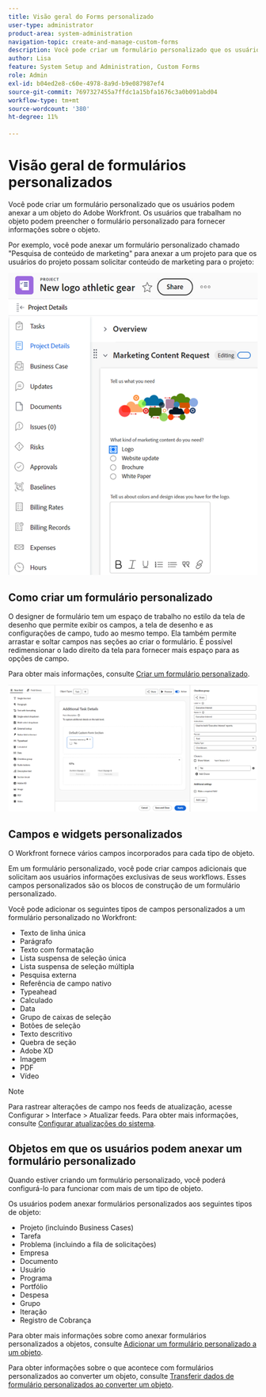 ```yaml
---
title: Visão geral do Forms personalizado
user-type: administrator
product-area: system-administration
navigation-topic: create-and-manage-custom-forms
description: Você pode criar um formulário personalizado que os usuários podem anexar a um objeto do Adobe Workfront. Os usuários que trabalham no objeto podem preencher o formulário personalizado para fornecer informações sobre o objeto.
author: Lisa
feature: System Setup and Administration, Custom Forms
role: Admin
exl-id: b04ed2e8-c60e-4978-8a9d-b9e087987ef4
source-git-commit: 7697327455a7ffdc1a15bfa1676c3a0b091abd04
workflow-type: tm+mt
source-wordcount: '380'
ht-degree: 11%

---
```


# Visão geral de formulários personalizados

<!--Audited: 12/2023-->

Você pode criar um formulário personalizado que os usuários podem anexar a um objeto do Adobe Workfront. Os usuários que trabalham no objeto podem preencher o formulário personalizado para fornecer informações sobre o objeto.

Por exemplo, você pode anexar um formulário personalizado chamado &quot;Pesquisa de conteúdo de marketing&quot; para anexar a um projeto para que os usuários do projeto possam solicitar conteúdo de marketing para o projeto:

![](assets/see-image-details-page.png)

## Como criar um formulário personalizado

O designer de formulário tem um espaço de trabalho no estilo da tela de desenho que permite exibir os campos, a tela de desenho e as configurações de campo, tudo ao mesmo tempo. Ela também permite arrastar e soltar campos nas seções ao criar o formulário. É possível redimensionar o lado direito da tela para fornecer mais espaço para as opções de campo.

Para obter mais informações, consulte [Criar um formulário personalizado](/help/quicksilver/administration-and-setup/customize-workfront/create-manage-custom-forms/form-designer/design-a-form/design-a-form.md).

![Designer de formulário de exemplo](assets/form-designer-example.png)

## Campos e widgets personalizados

O Workfront fornece vários campos incorporados para cada tipo de objeto.

Em um formulário personalizado, você pode criar campos adicionais que solicitam aos usuários informações exclusivas de seus workflows. Esses campos personalizados são os blocos de construção de um formulário personalizado.

Você pode adicionar os seguintes tipos de campos personalizados a um formulário personalizado no Workfront:

* Texto de linha única
* Parágrafo
* Texto com formatação
* Lista suspensa de seleção única
* Lista suspensa de seleção múltipla
* Pesquisa externa
* Referência de campo nativo
* Typeahead
* Calculado
* Data
* Grupo de caixas de seleção
* Botões de seleção
* Texto descritivo
* Quebra de seção
* Adobe XD
* Imagem
* PDF
* Vídeo

>[!NOTE]
>
>Para rastrear alterações de campo nos feeds de atualização, acesse Configurar > Interface > Atualizar feeds. Para obter mais informações, consulte [Configurar atualizações do sistema](/help/quicksilver/administration-and-setup/set-up-workfront/system-tracked-update-feeds/configure-system-updates.md).

## Objetos em que os usuários podem anexar um formulário personalizado

Quando estiver criando um formulário personalizado, você poderá configurá-lo para funcionar com mais de um tipo de objeto.

Os usuários podem anexar formulários personalizados aos seguintes tipos de objeto:

* Projeto (incluindo Business Cases)
* Tarefa
* Problema (incluindo a fila de solicitações)
* Empresa
* Documento
* Usuário
* Programa
* Portfólio
* Despesa
* Grupo
* Iteração
* Registro de Cobrança

Para obter mais informações sobre como anexar formulários personalizados a objetos, consulte [Adicionar um formulário personalizado a um objeto](../../../workfront-basics/work-with-custom-forms/add-a-custom-form-to-an-object.md).

Para obter informações sobre o que acontece com formulários personalizados ao converter um objeto, consulte [Transferir dados de formulário personalizados ao converter um objeto](/help/quicksilver/administration-and-setup/customize-workfront/create-manage-custom-forms/transfer-custom-form-data-larger-item.md).


